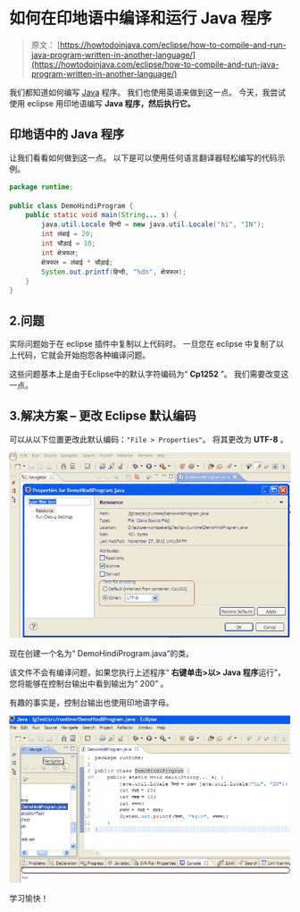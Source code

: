 # 如何在印地语中编译和运行 Java 程序

> 原文： [https://howtodoinjava.com/eclipse/how-to-compile-and-run-java-program-written-in-another-language/](https://howtodoinjava.com/eclipse/how-to-compile-and-run-java-program-written-in-another-language/)

我们都知道如何编写 [Java](https://howtodoinjava.com/java/basics/what-is-java-programming-language/) 程序。 我们也使用英语来做到这一点。 今天，我尝试使用 eclipse 用印地语编写 **Java 程序，然后执行它。**

## 印地语中的 Java 程序

让我们看看如何做到这一点。 以下是可以使用任何语言翻译器轻松编写的代码示例。

```java
package runtime;

public class DemoHindiProgram {
	public static void main(String... s) {
		java.util.Locale हिन्दी = new java.util.Locale("hi", "IN");
		int लंबाई = 20;
		int चौड़ाई = 10;
		int क्षेत्रफल;
		क्षेत्रफल = लंबाई * चौड़ाई;
		System.out.printf(हिन्दी, "%dn", क्षेत्रफल);
	}
}

```

## 2.问题

实际问题始于在 eclipse 插件中复制以上代码时。 一旦您在 eclipse 中复制了以上代码，它就会开始抱怨各种编译问题。

这些问题基本上是由于Eclipse中的默认字符编码为“ **Cp1252** ”。 我们需要改变这一点。

## 3.解决方案 – 更改 Eclipse 默认编码

可以从以下位置更改此默认编码：`"File > Properties"`。 将其更改为 **UTF-8** 。

![eclipse-default-encoding](img/77cd1caaf5ee085c7540848b9dddd9ae.png "eclipse-default-encoding")

现在创建一个名为“ DemoHindiProgram.java”的类。

该文件不会有编译问题，如果您执行上述程序“ **右键单击>以> Java 程序**运行”，您将能够在控制台输出中看到输出为“ 200” 。

有趣的事实是，控制台输出也使用印地语字母。

![java-hindi-program-output](img/4edea0311e55b4c517177bdb3af77c93.png "java-hindi-program-output")

学习愉快！